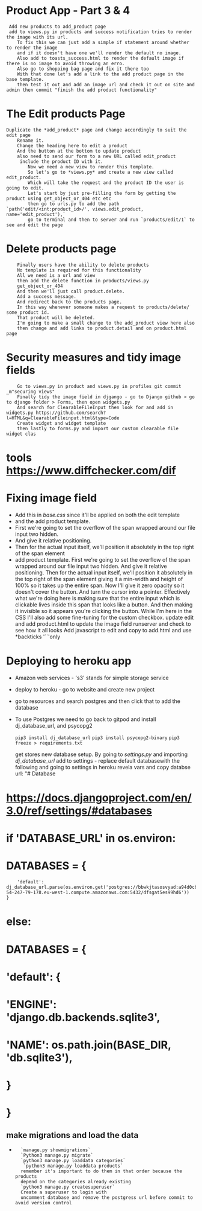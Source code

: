 # Product App - Part 3 & 4
     Add new products to add_product page 
     add to views.py in products and success notification tries to render the image with its url.
        To fix this we can just add a simple if statement around whether to render the image
        and if it doesn't have one we'll render the default no image.   
        Also add to toasts_success.html to render the default image if there is no image to avoid throwing an erro.
        Also go to shopping bag page and fix it there too
        With that done let's add a link to the add product page in the base template.
        then test it out and add an image url and check it out on site and admin then commit "finish the add product functionality"
# The Edit products Page
    Duplicate the *add_product* page and change accordingly to suit the edit page
        Rename it.
        Change the heading here to edit a product
        And the button at the bottom to update product
        also need to send our form to a new URL called edit_product
         include the product ID with it.
            Now we need a new view to render this template.
            So let's go to *views.py* and create a new view called edit_product.
            Which will take the request and the product ID the user is going to edit.
            Let's start by just pre-filling the form by getting the product using get_object_or_404 etc etc
            then go to urls.py to add the path `path('edit/<int:product_id>/', views.edit_product, name='edit_product'),`
            go to terminal and then to server and run `products/edit/1` to see and edit the page
# Delete products page
        Finally users have the ability to delete products
        No template is required for this functionality
        All we need is a url and view
        then add the delete function in products/views.py
        get_object_or_404
        And then we'll just call product.delete.
        Add a success message.
        And redirect back to the products page.
        In this way whenever someone makes a request to products/delete/ some product id.
        That product will be deleted.
        I'm going to make a small change to the add_product view here also
        then change and add links to product.detail and on product.html page
# Security measures and tidy image fields
        Go to views.py in product and views.py in profiles git commit _m"securing views"
        Finally tidy the image field in djgango - go to Django github > go to django folder > Forms, then open widgets.py
        And search for ClearableFileInput then look for and add in widgets.py https://github.com/search?l=HTML&q=ClearableFileinput.html&type=Code
        Create widget and widget template 
        then lastly to forms.py and import our custom clearable file widget clas
# tools  https://www.diffchecker.com/dif

# Fixing image field
-   Add this in *base.css* since it'll be applied on both the edit template
-   and the add product template.
-   First we're going to set the overflow of the span wrapped around our file input two hidden.
-   And give it relative positioning.
-   Then for the actual input itself, we'll position it absolutely in the top right of the span element
-   add product template.
        First we're going to set the overflow of the span wrapped around our file input two hidden.
        And give it relative positioning.
        Then for the actual input itself, we'll position it absolutely in the top right of the span element
        giving it a min-width and height of 100% so it takes up the entire span.
        Now I'll give it zero opacity so it doesn't cover the button.
        And turn the cursor into a pointer.
        Effectively what we're doing here is making sure that the entire
        input which is clickable lives inside this span that looks like a button.
        And then making it invisible so it appears you're clicking the button.
        While I'm here in the CSS I'll also add some fine-tuning for the custom checkbox.
        update edit and add product.html to update the image field
    runserver and check to see how it all looks
    Add javascript to edit and copy to add.html and use *backticks '``'only

# Deploying to heroku app

-   Amazon  web services  - 's3' stands for simple storage service
-   deploy to heroku - go to website and create new project 
-   go to resources and search postgres and then click that to add the database
-   To use Postgres we need to 
            go back to gitpod and 
            install dj_database_url, 
            and psycopg2

    `pip3 install dj_database_url`
    `pip3 install psycopg2-binary`
    `pip3 freeze > requirements.txt`

    get stores new database setup. By going to *settings.py*
    and importing *dj_database_url*
    add to settings - replace default databasewith the following and going to settings in heroku revela vars and copy databse url:
            "# Database
# https://docs.djangoproject.com/en/3.0/ref/settings/#databases
#   if 'DATABASE_URL' in os.environ:
#    DATABASES = {
        'default': dj_database_url.parse(os.environ.get('postgres://bbwkjtasosvyad:a94d0cbfbfec0da1226df9090e480bca9e31d3a588fb0c933905a415db462ee3@ec2-54-247-79-178.eu-west-1.compute.amazonaws.com:5432/dfsgat5es99hd6'))
    }
#   else:
#    DATABASES = {
#        'default': {
#            'ENGINE': 'django.db.backends.sqlite3',
#            'NAME': os.path.join(BASE_DIR, 'db.sqlite3'),
#        }
#    }

## make migrations and load the data
-       `manage.py showmigrations`
        `Python3 manage.py migrate`
        `python3 manage.py loaddata categories`
         `python3 manage.py loaddata products`
        remember it's important to do them in that order because the products
        depend on the categories already existing
        `python3 manage.py createsuperuser`
        Create a superuser to login with
        uncomment database and remove the postgress url before commit to avoid version control
        

         
